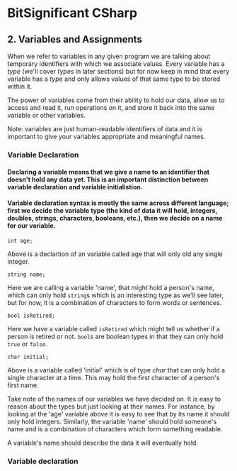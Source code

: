 # BitSignificant CSharp

## 2. Variables and Assignments

When we refer to variables in any given program we are talking about temporary identifiers with which we associate values. Every variable has a _type_ (we'll cover _types_ in later sections) but for now keep in mind that every variable has a _type_ and only allows values of that same type to be stored within it.

The power of variables come from their ability to hold our data, allow us to access and read it, run operations on it, and store it back into the same variable or other variables.

Note: variables are just human-readable identifiers of data and it is important to give your variables appropriate and meaningful names.

### Variable Declaration
#### Declaring a variable means that we give a name to an identifier that doesn't hold any data yet. This is an important distinction between variable declaration and variable initialistion. 

#### Variable declaration syntax is mostly the same across different language; first we decide the variable type (the kind of data it will hold, integers, doubles, strings, characters, booleans, etc.), then we decide on a name for our variable.

```
int age;
```  
Above is a declartion of an variable called age that will only old any single integer.  
  
```
string name;
```  
Here we are calling a variable 'name', that might hold a person's name, which can only hold `string`s which is an interesting type as we'll see later, but for now, it is a combination of characters to form words or sentences.  
  
```
bool isRetired;
```  
Here we have a variable called `isRetired` which might tell us whether if a person is retired or not. `bool`s are boolean types in that they can only hold `true` or `false`.
  
```
char initial;
```  
Above is a variable called 'initial' which is of type _char_ that can only hold a single character at a time. This may hold the first character of a person's first name.  
  
Take note of the names of our variables we have decided on. It is easy to reason about the types but just looking at their names. For instance, by looking at the 'age' variable above it is easy to see that by its name it should only hold integers. Similarly, the variable 'name' should hold someone's name and is a combination of characters which form something readable. 

A variable's name should describe the data it will eventually hold.

### Variable declaration
